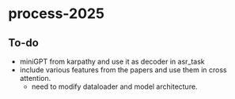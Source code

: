 # process-2025

## To-do 
- miniGPT from karpathy and use it as decoder in asr_task
- include various features from the papers and use them in cross attention.
    - need to modify dataloader and model architecture.